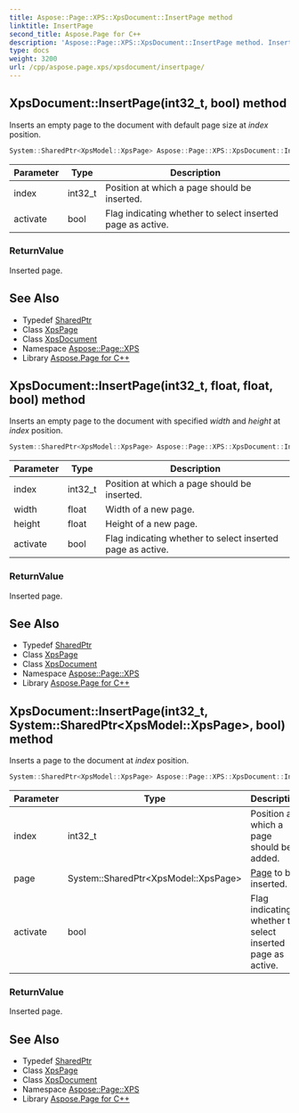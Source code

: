```yaml
---
title: Aspose::Page::XPS::XpsDocument::InsertPage method
linktitle: InsertPage
second_title: Aspose.Page for C++
description: 'Aspose::Page::XPS::XpsDocument::InsertPage method. Inserts an empty page to the document with default page size at index  position in C++.'
type: docs
weight: 3200
url: /cpp/aspose.page.xps/xpsdocument/insertpage/
---
```

## XpsDocument::InsertPage(int32_t, bool) method


Inserts an empty page to the document with default page size at *index*  position.

```cpp
System::SharedPtr<XpsModel::XpsPage> Aspose::Page::XPS::XpsDocument::InsertPage(int32_t index, bool activate=true)
```


| Parameter | Type | Description |
| --- | --- | --- |
| index | int32_t | Position at which a page should be inserted. |
| activate | bool | Flag indicating whether to select inserted page as active. |

### ReturnValue

Inserted page.

## See Also

* Typedef [SharedPtr](../../../system/sharedptr/)
* Class [XpsPage](../../../aspose.page.xps.xpsmodel/xpspage/)
* Class [XpsDocument](../)
* Namespace [Aspose::Page::XPS](../../)
* Library [Aspose.Page for C++](../../../)
## XpsDocument::InsertPage(int32_t, float, float, bool) method


Inserts an empty page to the document with specified *width*  and *height*  at *index*  position.

```cpp
System::SharedPtr<XpsModel::XpsPage> Aspose::Page::XPS::XpsDocument::InsertPage(int32_t index, float width, float height, bool activate=true)
```


| Parameter | Type | Description |
| --- | --- | --- |
| index | int32_t | Position at which a page should be inserted. |
| width | float | Width of a new page. |
| height | float | Height of a new page. |
| activate | bool | Flag indicating whether to select inserted page as active. |

### ReturnValue

Inserted page.

## See Also

* Typedef [SharedPtr](../../../system/sharedptr/)
* Class [XpsPage](../../../aspose.page.xps.xpsmodel/xpspage/)
* Class [XpsDocument](../)
* Namespace [Aspose::Page::XPS](../../)
* Library [Aspose.Page for C++](../../../)
## XpsDocument::InsertPage(int32_t, System::SharedPtr\<XpsModel::XpsPage\>, bool) method


Inserts a page to the document at *index*  position.

```cpp
System::SharedPtr<XpsModel::XpsPage> Aspose::Page::XPS::XpsDocument::InsertPage(int32_t index, System::SharedPtr<XpsModel::XpsPage> page, bool activate=true)
```


| Parameter | Type | Description |
| --- | --- | --- |
| index | int32_t | Position at which a page should be added. |
| page | System::SharedPtr\<XpsModel::XpsPage\> | [Page](../../../aspose.page/) to be inserted. |
| activate | bool | Flag indicating whether to select inserted page as active. |

### ReturnValue

Inserted page.

## See Also

* Typedef [SharedPtr](../../../system/sharedptr/)
* Class [XpsPage](../../../aspose.page.xps.xpsmodel/xpspage/)
* Class [XpsDocument](../)
* Namespace [Aspose::Page::XPS](../../)
* Library [Aspose.Page for C++](../../../)
